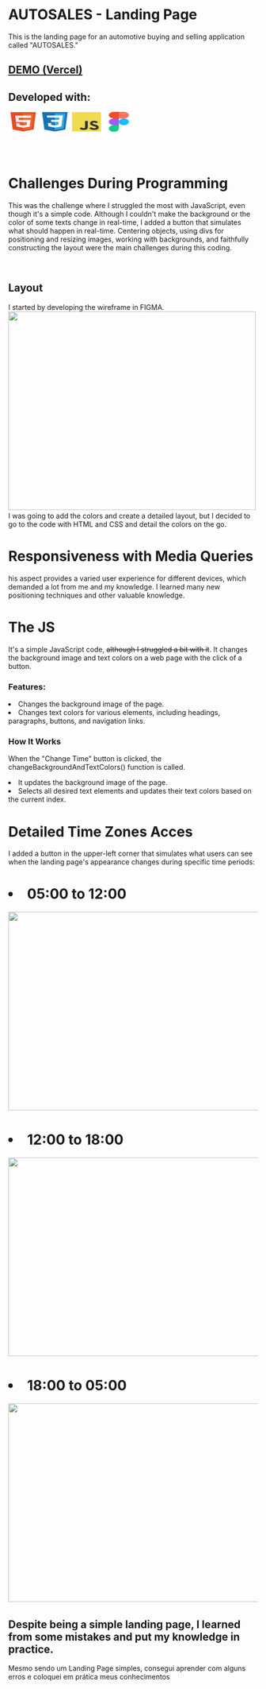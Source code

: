 # AUTOSALES - Landing Page 

This is the landing page for an automotive buying and selling application called "AUTOSALES." 
## [DEMO (Vercel)]([https://autosales-landing-page.vercel.app//)
 ## Developed with: <br>
 <div>
    <img align='center' height='40' width='60' title='HTML5' alt='html5' src='https://github.com/devicons/devicon/blob/master/icons/html5/html5-original.svg' />
    <img align='center' height='40' width='60' title='CSS3' alt='css3' src='https://github.com/devicons/devicon/blob/master/icons/css3/css3-original.svg' />
     <img align='center' height='40' width='60' title='CSS3' alt='css3' src='https://github.com/devicons/devicon/blob/master/icons/javascript/javascript-original.svg' />
  
  <img align='center' height='40' width='60' title='CSS3' alt='css3' src='https://github.com/devicons/devicon/blob/master/icons/figma/figma-original.svg' />
</div>

<br><br>

# Challenges During Programming

This was the challenge where I struggled the most with JavaScript, even though it's a simple code. Although I couldn't make the background or the color of some texts change in real-time, I added a button that simulates what should happen in real-time. Centering objects, using divs for positioning and resizing images, working with backgrounds, and faithfully constructing the layout were the main challenges during this coding.

<br>

## Layout
I started by developing the wireframe in FIGMA.
<img src= "https://github.com/printflucasguanabara/AUTOSALES-landing-page/assets/110312548/a13f9e09-bc3a-461e-b79a-6c0ff7082e8a" data-canonical-src="https://gyazo.com/eb5c5741b6a9a16c692170a41a49c858.png" width="500" height="400" />
<br>
I was going to add the colors and create a detailed layout, but I decided to go to the code with HTML and CSS and detail the colors on the go.

# Responsiveness with Media Queries

his aspect provides a varied user experience for different devices, which demanded a lot from me and my knowledge. I learned many new positioning techniques and other valuable knowledge.

# The JS 
It's a simple JavaScript code, ~~although I struggled a bit with it~~. It changes the background image and text colors on a web page with the click of a button.
### Features:
<li> Changes the background image of the page. </li>
<li>Changes text colors for various elements, including headings, paragraphs, buttons, and navigation links.</li>

### How It Works
When the "Change Time" button is clicked, the changeBackgroundAndTextColors() function is called.
<li>It updates the background image of the page.</li>
<li>Selects all desired text elements and updates their text colors based on the current index.</li>

# Detailed Time Zones Acces

I added a button in the upper-left corner that simulates what users can see when the landing page's appearance changes during specific time periods:
# <li>05:00 to 12:00</li>
<img src="https://github.com/printflucasguanabara/AUTOSALES-landing-page/assets/110312548/abc85ed2-fdb3-4ffd-a8bc-6da2dec8f0ba" width="700" height="400" />


# <li>12:00 to 18:00</li>

<img src="https://github.com/printflucasguanabara/AUTOSALES-landing-page/assets/110312548/9afa7486-aa61-4465-9eb5-508ea2972ca9" width="700" height="400" />


# <li>18:00 to 05:00</li>

<img src="https://github.com/printflucasguanabara/AUTOSALES-landing-page/assets/110312548/c747d168-b6fe-493f-9f49-7d974406b0ee" width="700" height="400" />

## Despite being a simple landing page, I learned from some mistakes and put my knowledge in practice.
 Mesmo sendo um Landing Page simples, consegui aprender com alguns erros e coloquei em prática meus conhecimentos




